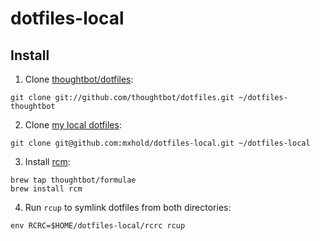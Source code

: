 # dotfiles-local

## Install

1. Clone [thoughtbot/dotfiles](https://github.com/thoughtbot/dotfiles):

  ```
  git clone git://github.com/thoughtbot/dotfiles.git ~/dotfiles-thoughtbot
  ```

2. Clone [my local dotfiles](https://github.com/mxhold/dotfiles-local):

  ```
  git clone git@github.com:mxhold/dotfiles-local.git ~/dotfiles-local
  ```

3. Install [rcm](https://github.com/thoughtbot/rcm):

  ```
  brew tap thoughtbot/formulae
  brew install rcm
  ```

4. Run `rcup` to symlink dotfiles from both directories:

  ```
  env RCRC=$HOME/dotfiles-local/rcrc rcup
  ```
